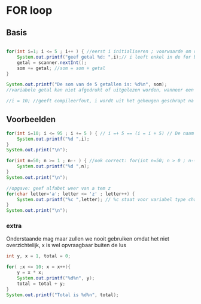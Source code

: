 
# FOR loop

## Basis
```java

for(int i=1; i <= 5 ; i++ ) { //eerst i initialiseren ; voorwaarde om de lus nog eens uit te voeren ; hoeveel gaat er bij i bij
	System.out.printf("geef getal %d: ",i);// i leeft enkel in de for blok en kan je er niet buiten gebruiken
	getal = scanner.nextInt();
	som += getal; //som = som + getal
}

System.out.printf("De som van de 5 getallen is: %d%n", som);
//variabele getal kan niet afgedrukt of uitgelezen worden, wanneer een lege variabele enkel waarde krijgt in de lus, ook niet na de lus (oplossing deze variabele bij initialisatie een waarde geven)

//i = 10; //geeft compileerfout, i wordt uit het geheugen geschrapt na de For loop

```

## Voorbeelden

```java
for(int i=10; i <= 95 ; i += 5 ) { // i =+ 5 == (i = i + 5) // De naam van i mag je zelf kiezen
	System.out.printf("%d ",i);
}
System.out.print("\n");
```

```java
for(int n=50; n >= 1 ; n-- ) { //ook correct: for(int n=50; n > 0 ; n-- )
	System.out.printf("%d ",n);
}
System.out.print("\n");
```

```java
//opgave: geef alfabet weer van a tem z
for(char letter='a'; letter <= 'z' ; letter++) {
	System.out.printf("%c ",letter); // %c staat voor variabel type char
}
System.out.print("\n");
```

### extra

Onderstaande mag maar zullen we nooit gebruiken omdat het niet overzichtelijk, x is wel opvraagbaar buiten de lus

```java
int y, x = 1, total = 0;

for( ;x <= 10; x = x++){
	y = x * x;
	System.out.printf("%d%n", y);
	total = total + y;
}
System.out.printf("Total is %d%n", total);
```

